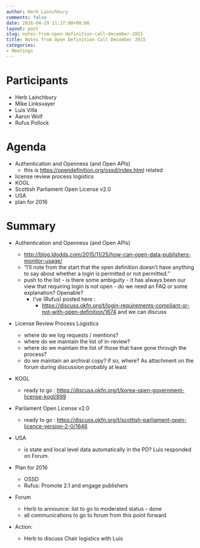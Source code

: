 ```yaml
---
author: Herb Lainchbury
comments: false
date: 2016-04-29 11:37:00+00:00
layout: post
slug: notes-from-open-definition-call-december-2015
title: Notes from Open Definition Call December 2015
categories:
- Meetings
---
```


# Participants

  * Herb Lainchbury
  * Mike Linksvayer
  * Luis Villa
  * Aaron Wolf
  * Rufus Pollock


# Agenda

  * Authentication and Openness (and Open APIs)
    * this is https://opendefinition.org/ossd/index.html related
  * license review process logistics
  * KOGL
  * Scottish Parliament Open License v2.0
  * USA
  * plan for 2016


# Summary

  * Authentication and Openness (and Open APIs)
    * http://blog.ldodds.com/2015/11/25/how-can-open-data-publishers-monitor-usage/
    * “I’ll note from the start that the open definition doesn’t have anything to say about whether a login is permitted or not permitted.”
    * push to the list - is there some ambiguity - it has always been our view that requiring login is not open - do we need an FAQ or some explanation?  Openable?
      * I’ve (Rufus) posted here :
        * https://discuss.okfn.org/t/login-requirements-compliant-or-not-with-open-definition/1674 and we can discuss

  * License Review Process Logistics
    * where do we log requests / mentions?
    * where do we maintain the list of in-review?
    * where do we maintain the list of those that have gone through the process?
    * do we maintain an archival copy?  if so, where? As attachment on the forum during discussion probably at least

  * KOGL
    * ready to go : https://discuss.okfn.org/t/korea-open-government-license-kogl/899

  * Parliament Open License v2.0
    * ready to go : https://discuss.okfn.org/t/scottish-parliament-open-licence-version-2-0/1646

  * USA
    * is state and local level data automatically in the PD?  Luis responded on Forum.

  * Plan for 2016
    * OSSD
    * Rufus: Promote 2.1 and engage publishers

  * Forum
    * Herb to announce: list to go to moderated status - done
    * all communications to go to forum from this point forward

  * Action:
    * Herb to discuss Chair logistics with Luis

